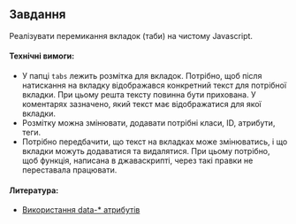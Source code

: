 ## Завдання

Реалізувати перемикання вкладок (таби) на чистому Javascript.

#### Технічні вимоги:

- У папці `tabs` лежить розмітка для вкладок. Потрібно, щоб після натискання на вкладку відображався конкретний текст для потрібної вкладки. При цьому решта тексту повинна бути прихована. У коментарях зазначено, який текст має відображатися для якої вкладки.
- Розмітку можна змінювати, додавати потрібні класи, ID, атрибути, теги.
- Потрібно передбачити, що текст на вкладках може змінюватись, і що вкладки можуть додаватися та видалятися. При цьому потрібно, щоб функція, написана в джаваскрипті, через такі правки не переставала працювати.

#### Литература:

- [Використання data-\* атрибутів](https://developer.mozilla.org/ru/docs/Learn/HTML/Howto/Use_data_attributes)
